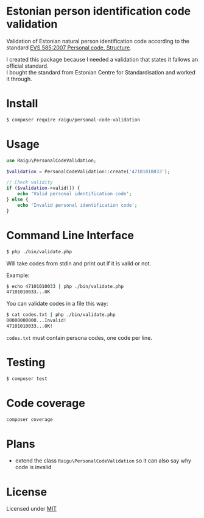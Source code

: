 # Estonian person identification code validation

Validation of Estonian natural person identification code according to the 
standard [EVS 585:2007 Personal code. Structure](https://www.evs.ee/products/evs-585-2007).

I created this package because I needed a validation that states it fallows an official standard.  
I bought the standard from Estonian Centre for Standardisation and worked it through. 

# Install 

````bash
$ composer require raigu/personal-code-validation
````

# Usage 

```php
use Raigu\PersonalCodeValidation;

$validation = PersonalCodeValidation::create('47101010033');

// Check validity
if ($validation->valid()) {
    echo 'Valid personal identification code';
} else {
    echo 'Invalid personal identification code';  
}
```

# Command Line Interface

```bash
$ php ./bin/validate.php
```

Will take codes from stdin and print out if it is valid or not.

Example:
 
```bash
$ echo 47101010033 | php ./bin/validate.php
47101010033...OK
```

You can validate codes in a file this way:

```bash
$ cat codes.txt | php ./bin/validate.php 
00000000000...Invalid!
47101010033...OK!
```

`codes.txt` must contain persona codes, one code per line.

# Testing

```bash
$ composer test
```

# Code coverage

```bash
composer coverage
```

# Plans

* extend the class `Raigu\PersonalCodeValidation` so it can also say why code is invalid

# License

Licensed under [MIT](LICENSE)
